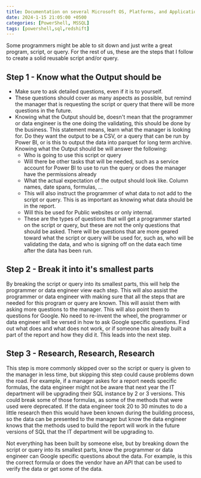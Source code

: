 ```yaml
---
title: Documentation on several Microsoft OS, Platforms, and Applications
date: 2024-1-15 21:05:00 +0500
categories: [PowerShell, MSSQL]
tags: [powershell,sql,redshift]
---
```


Some programmers might be able to sit down and just write a great program, script, or query.  For the rest of us, these are the steps that I follow to create a solid reusable script and/or query.

## Step 1 - Know what the Output should be
- Make sure to ask detailed questions, even if it is to yourself.
- These questions should cover as many aspects as possible, but remind the manager that is requesting the script or query that there will be more questions in the future.
- Knowing what the Output should be, doesn't mean that the programmer or data engineer is the one doing the validating, this should be done by the business.  This statement means, learn what the manager is looking for.  Do they want the output to be a CSV,  or a query that can be run by Power BI, or is this to output the data into parquet for long term archive.  Knowing what the Output should be will answer the following:
	- Who is going to use this script or query
	- Will there be other tasks that will be needed, such as a service account for Power BI to use to run the query or does the manager have the permissions already
	- What the actual expectation of the output should look like.  Column names, date spans, formulas, ...
	- This will also instruct the programmer of what data to not add to the script or query.  This is as important as knowing what data should be in the report.
	- Will this be used for Public websites or only internal.
	- These are the types of questions that will get a programmer started on the script or query, but these are not the only questions that should be asked.  There will be questions that are more geared toward what the script or query will be used for, such as, who will be validating the data, and who is signing off on the data each time after the data has been run.

## Step 2 - Break it into it's smallest parts
By breaking the script or query into its smallest parts, this will help the programmer or data engineer view each step.  This will also assist the programmer or data engineer with making sure that all the steps that are needed for this program or query are known.  This will assist them with asking more questions to the manager.  This will also point them to questions for Google.  No need to re-invent the wheel, the programmer or data engineer will be versed in how to ask Google specific questions.  Find out what does and what does not work, or if someone has already built a part of the report and how they did it.  This leads into the next step.
## Step 3 - Research, Research, Research
This step is more commonly skipped over so the script or query is given to the manager in less time, but skipping this step could cause problems down the road.  For example, if a manager askes for a report needs specific formulas, the data engineer might not be aware that next year the IT department will be upgrading their SQL instance by 2 or 3 versions.  This could break some of those formulas, as some of the methods that were used were deprecated.  If the data engineer took 20 to 30 minutes to do a little research then this would have been known during the building process, so the data can be presented to the manager but know the data engineer knows that the methods used to build the report will work in the future versions of SQL that the IT department will be upgrading to.

Not everything has been built by someone else, but by breaking down the script or query into its smallest parts, know the programmer or data engineer can Google specific questions about the data.  For example, is this the correct formula or does the vendor have an API that can be used to verify the data or get some of the data.